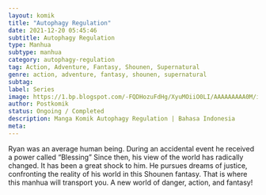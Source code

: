 ```yaml
---
layout: komik
title: "Autophagy Regulation"
date: 2021-12-20 05:45:46
subtitle: Autophagy Regulation
type: Manhua
subtype: manhua
category: autophagy-regulation
tag: Action, Adventure, Fantasy, Shounen, Supernatural
genre: action, adventure, fantasy, shounen, supernatural
subtag: 
label: Series
image: https://1.bp.blogspot.com/-FQDHozuFdHg/XyuMOiiO0LI/AAAAAAAAA0M/iHYCp2nRZggXlQ874Ui4E4_Gmb7zstphQCLcBGAsYHQ/s72-c/Autophagy-Regulati.jpg
author: Postkomik
status: Ongoing / Completed
description: Manga Komik Autophagy Regulation | Bahasa Indonesia
meta: 
---
```


Ryan was an average human being. During an accidental event he received a power called “Blessing” Since then, his view of the world has radically changed. It has been a great shock to him. He pursues dreams of justice, confronting the reality of his world in this Shounen fantasy. That is where this manhua will transport you. A new world of danger, action, and fantasy!
